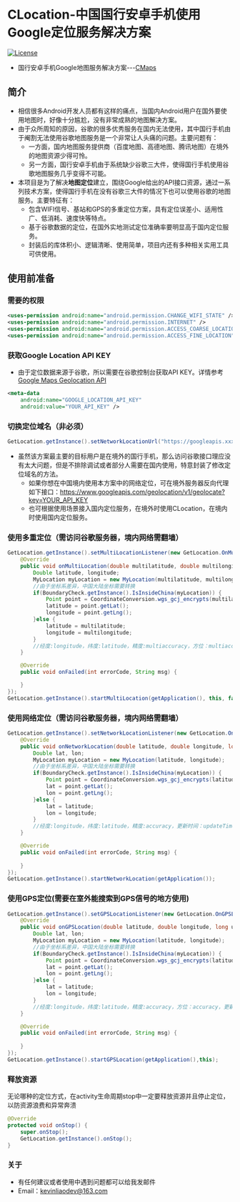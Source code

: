 # CLocation-中国国行安卓手机使用Google定位服务解决方案

[![License](https://img.shields.io/badge/License%20-Apache%202-337ab7.svg)](https://www.apache.org/licenses/LICENSE-2.0)

* 国行安卓手机Google地图服务解决方案---[CMaps](https://github.com/KevinLiaoDev/CMaps)
## 简介
* 相信很多Android开发人员都有这样的痛点，当国内Android用户在国外要使用地图时，好像十分尴尬，没有非常成熟的地图解决方案。
* 由于众所周知的原因，谷歌的很多优秀服务在国内无法使用，其中国行手机由于阉割无法使用谷歌地图服务是一个非常让人头痛的问题。主要问题有：
  - 一方面，国内地图服务提供商（百度地图、高德地图、腾讯地图）在境外的地图资源少得可怜。
  - 另一方面，国行安卓手机由于系统缺少谷歌三大件，使得国行手机使用谷歌地图服务几乎变得不可能。
* 本项目是为了解决**地图定位**建立，围绕Google给出的API接口资源，通过一系列技术方案，使得国行手机在没有谷歌三大件的情况下也可以使用谷歌的地图服务。主要特征有：
  - 包含WIFI信号、基站和GPS的多重定位方案，具有定位误差小、适用性广、低消耗、速度快等特点。
  - 基于谷歌数据的定位，在国外实地测试定位准确率要明显高于国内定位服务。
  - 封装后的库体积小、逻辑清晰、使用简单，项目内还有多种相关实用工具可供使用。

## 使用前准备
### 需要的权限
```xml
<uses-permission android:name="android.permission.CHANGE_WIFI_STATE" />
<uses-permission android:name="android.permission.INTERNET" />
<uses-permission android:name="android.permission.ACCESS_COARSE_LOCATION" />
<uses-permission android:name="android.permission.ACCESS_FINE_LOCATION" />
```
### 获取Google Location API KEY
* 由于定位数据来源于谷歌，所以需要在谷歌控制台获取API KEY。详情参考[Google Maps Geolocation API](https://developers.google.com/maps/documentation/geolocation/intro?hl=zh_CN)
```xml
<meta-data
    android:name="GOOGLE_LOCATION_API_KEY"
    android:value="YOUR_API_KEY" />
```
### 切换定位域名（非必须）
```java
GetLocation.getInstance().setNetworkLocationUrl("https://googleapis.xxxxxx.com/");
```
* 虽然该方案最主要的目标用户是在境外的国行手机，那么访问谷歌接口理应没有太大问题，但是不排除调试或者部分人需要在国内使用，特意封装了修改定位域名的方法。
  - 如果你想在中国境内使用本方案中的网络定位，可在境外服务器反向代理如下接口：https://www.googleapis.com/geolocation/v1/geolocate?key=YOUR_API_KEY
  - 也可根据使用场景接入国内定位服务，在境外时使用CLocation，在境内时使用国内定位服务。
### 使用多重定位（需访问谷歌服务器，境内网络需翻墙）
```java
GetLocation.getInstance().setMultiLocationListener(new GetLocation.OnMultiLocationListener() {
    @Override
    public void onMultiLocation(double multilatitude, double multilongitude, long multiupdateTime, float multiaccuracy, float multibearing) {
        Double latitude, longitude;
        MyLocation myLocation = new MyLocation(multilatitude, multilongitude);
        //由于坐标系差异，中国大陆坐标需要转换
        if(BoundaryCheck.getInstance().IsInsideChina(myLocation)) {
            Point point = CoordinateConversion.wgs_gcj_encrypts(multilatitude, multilongitude);
            latitude = point.getLat();
            longitude = point.getLng();
        }else {
            latitude = multilatitude;
            longitude = multilongitude;
        }
        //经度:longitude，纬度:latitude，精度:multiaccuracy，方位：multiaccuracy，更新时间：multiupdateTime
    }

    @Override
    public void onFailed(int errorCode, String msg) {

    }
});
GetLocation.getInstance().startMultiLocation(getApplication(), this, false);
```

### 使用网络定位（需访问谷歌服务器，境内网络需翻墙）
```java
GetLocation.getInstance().setNetworkLocationListener(new GetLocation.OnNetworkLocationListener() {
    @Override
    public void onNetworkLocation(double latitude, double longitude, long updateTime, float accuracy) {
        Double lat, lon;
        MyLocation myLocation = new MyLocation(latitude, longitude);
        //由于坐标系差异，中国大陆坐标需要转换
        if(BoundaryCheck.getInstance().IsInsideChina(myLocation)) {
            Point point = CoordinateConversion.wgs_gcj_encrypts(latitude, longitude);
            lat = point.getLat();
            lon = point.getLng();
        }else {
            lat = latitude;
            lon = longitude;
        }
        //经度:longitude，纬度:latitude，精度:accuracy，更新时间：updateTime
    }

    @Override
    public void onFailed(int errorCode, String msg) {
        
    }
});
GetLocation.getInstance().startNetworkLocation(getApplication());
```
### 使用GPS定位(需要在室外能搜索到GPS信号的地方使用)
```java
GetLocation.getInstance().setGPSLocationListener(new GetLocation.OnGPSLocationListener() {
    @Override
    public void onGPSLocation(double latitude, double longitude, long updateTime, float accuracy, float bearing) {
        Double lat, lon;
        MyLocation myLocation = new MyLocation(latitude, longitude);
        //由于坐标系差异，中国大陆坐标需要转换
        if(BoundaryCheck.getInstance().IsInsideChina(myLocation)) {
            Point point = CoordinateConversion.wgs_gcj_encrypts(latitude, longitude);
            lat = point.getLat();
            lon = point.getLng();
        }else {
            lat = latitude;
            lon = longitude;
        }
        //经度:longitude，纬度:latitude，精度:accuracy，方位：accuracy，更新时间：updateTime
    }

    @Override
    public void onFailed(int errorCode, String msg) {
        
    }
});
GetLocation.getInstance().startGPSLocation(getApplication(),this);
```
### 释放资源
无论哪种的定位方式，在activity生命周期stop中一定要释放资源并且停止定位，以防资源浪费和异常奔溃
```java
@Override
protected void onStop() {
    super.onStop();
    GetLocation.getInstance().onStop();
}
```
### 关于
* 有任何建议或者使用中遇到问题都可以给我发邮件
* Email：kevinliaodev@163.com
